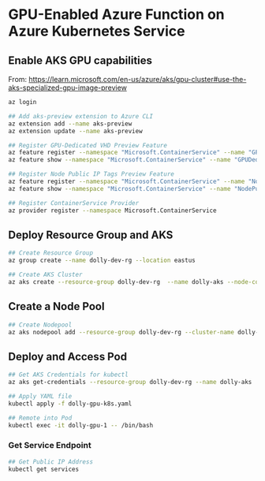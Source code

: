 # GPU-Enabled Azure Function on Azure Kubernetes Service


## Enable AKS GPU capabilities
From: https://learn.microsoft.com/en-us/azure/aks/gpu-cluster#use-the-aks-specialized-gpu-image-preview

```bash
az login

## Add aks-preview extension to Azure CLI
az extension add --name aks-preview
az extension update --name aks-preview

## Register GPU-Dedicated VHD Preview Feature
az feature register --namespace "Microsoft.ContainerService" --name "GPUDedicatedVHDPreview"
az feature show --namespace "Microsoft.ContainerService" --name "GPUDedicatedVHDPreview"

## Register Node Public IP Tags Preview Feature
az feature register --namespace "Microsoft.ContainerService" --name "NodePublicIPTagsPreview"
az feature show --namespace "Microsoft.ContainerService" --name "NodePublicIPTagsPreview"

## Register ContainerService Provider
az provider register --namespace Microsoft.ContainerService
```

## Deploy Resource Group and AKS

```bash
## Create Resource Group
az group create --name dolly-dev-rg --location eastus

## Create AKS Cluster
az aks create --resource-group dolly-dev-rg  --name dolly-aks --node-count 1 --generate-ssh-keys --enable-node-public-ip --node-public-ip-tags RoutingPreference=Internet
```

## Create a Node Pool
```bash
## Create Nodepool
az aks nodepool add --resource-group dolly-dev-rg --cluster-name dolly-aks --name dollywood --node-count 1 --node-vm-size standard_nc24ads_a100_v4 --node-taints sku=gpu:NoSchedule --aks-custom-headers UseGPUDedicatedVHD=true --enable-cluster-autoscaler --min-count 1 --max-count 1 --enable-node-public-ip --node-public-ip-tags RoutingPreference=Internet
```

## Deploy and Access Pod
```bash
## Get AKS Credentials for kubectl
az aks get-credentials --resource-group dolly-dev-rg --name dolly-aks

## Apply YAML file
kubectl apply -f dolly-gpu-k8s.yaml

## Remote into Pod
kubectl exec -it dolly-gpu-1 -- /bin/bash
```

### Get Service Endpoint
```bash
## Get Public IP Address
kubectl get services
```